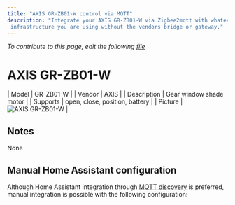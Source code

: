 ```yaml
---
title: "AXIS GR-ZB01-W control via MQTT"
description: "Integrate your AXIS GR-ZB01-W via Zigbee2mqtt with whatever smart home
 infrastructure you are using without the vendors bridge or gateway."
---
```


*To contribute to this page, edit the following
[file](https://github.com/Koenkk/zigbee2mqtt.io/blob/master/docs/devices/GR-ZB01-W.md)*

# AXIS GR-ZB01-W

| Model | GR-ZB01-W  |
| Vendor  | AXIS  |
| Description | Gear window shade motor |
| Supports | open, close, position, battery |
| Picture | ![AXIS GR-ZB01-W](./assets/devices/GR-ZB01-W.jpg) |

## Notes

None

## Manual Home Assistant configuration
Although Home Assistant integration through [MQTT discovery](../integration/home_assistant) is preferred,
manual integration is possible with the following configuration:
